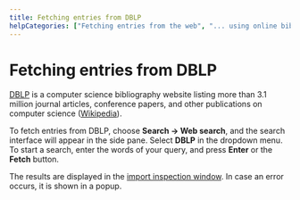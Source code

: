 ```yaml
---
title: Fetching entries from DBLP
helpCategories: ["Fetching entries from the web", "... using online bibliographic database"]
---
```


# Fetching entries from DBLP

[DBLP](http://dblp.uni-trier.de/db/) is a computer science bibliography website listing more than 3.1 million journal articles, conference papers, and other publications on computer science ([Wikipedia](https://en.wikipedia.org/wiki/DBLP)). 

To fetch entries from DBLP, choose **Search -&gt; Web search**, and the search interface will appear in the side pane. Select **DBLP** in the dropdown menu. To start a search, enter the words of your query, and press **Enter** or the **Fetch** button.

The results are displayed in the [import inspection window](ImportInspectionDialog).
In case an error occurs, it is shown in a popup.
